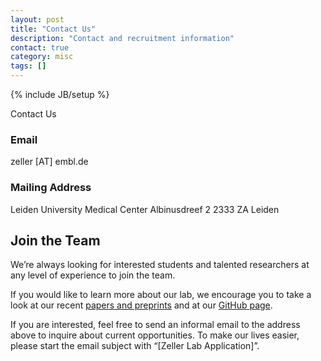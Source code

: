 ```yaml
---
layout: post
title: "Contact Us"
description: "Contact and recruitment information"
contact: true
category: misc
tags: []
---
```

{% include JB/setup %}

<a class="anchor" id="contact"></a>

<div class="bigtitle text-center">Contact Us</div>
<div class="bigspacer"></div>

### Email
zeller \[AT\] embl.de

### Mailing Address
Leiden University Medical Center
Albinusdreef 2
2333 ZA Leiden


## Join the Team

We’re always looking for interested students and talented researchers at any level of experience to join the team.

If you would like to learn more about our lab, we encourage you to take a look at our recent [papers and preprints](./papers) and at our [GitHub page](https://github.com/zellerlab).

If you are interested, feel free to send an informal email to the address above to inquire about current opportunities. To make our lives easier, please start the email subject with “\[Zeller Lab Application\]”.


